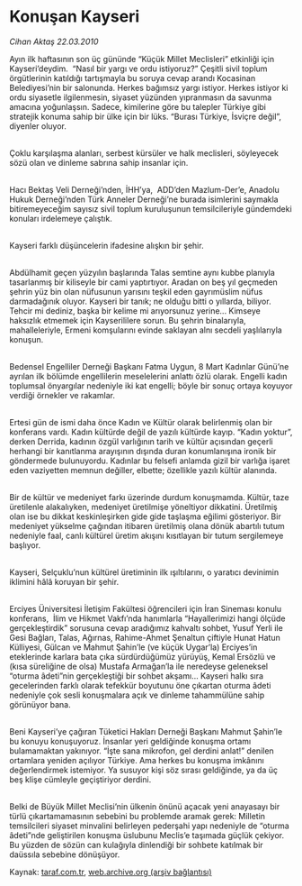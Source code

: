 # Konuşan Kayseri

*Cihan Aktaş 22.03.2010*

<div class="yazi"><p>Ayın ilk haftasının son üç gününde “Küçük Millet Meclisleri” etkinliği için Kayseri’deydim.  “Nasıl bir yargı ve ordu istiyoruz?” Çeşitli sivil toplum örgütlerinin katıldığı tartışmayla bu soruya cevap arandı Kocasinan Belediyesi’nin bir salonunda. Herkes bağımsız yargı istiyor. Herkes istiyor ki ordu siyasetle ilgilenmesin, siyaset yüzünden yıpranmasın da savunma amacına yoğunlaşsın. Sadece, kimilerine göre bu talepler Türkiye gibi stratejik konuma sahip bir ülke için bir lüks. “Burası Türkiye, İsviçre değil”, diyenler oluyor. </p>
<p><br/>Çoklu karşılaşma alanları, serbest kürsüler ve halk meclisleri, söyleyecek sözü olan ve dinleme sabrına sahip insanlar için. </p>
<p><br/>Hacı Bektaş Veli Derneği’nden, İHH’ya,  ADD’den Mazlum-Der’e, Anadolu Hukuk Derneği’nden Türk Anneler Derneği’ne burada isimlerini saymakla bitiremeyeceğim sayısız sivil toplum kuruluşunun temsilcileriyle gündemdeki konuları irdelemeye çalıştık.</p>
<p><br/>Kayseri farklı düşüncelerin ifadesine alışkın bir şehir. </p>
<p><br/>Abdülhamit geçen yüzyılın başlarında Talas semtine aynı kubbe planıyla tasarlanmış bir kiliseyle bir cami yaptırtıyor. Aradan on beş yıl geçmeden şehrin yüz bin olan nüfusunun yarısını teşkil eden gayrımüslim nüfus darmadağınık oluyor. Kayseri bir tanık; ne olduğu bitti o yıllarda, biliyor. Tehcir mi dediniz, başka bir kelime mi arıyorsunuz yerine... Kimseye haksızlık etmemek için Kayserililere sorun. Bu şehrin binalarıyla, mahalleleriyle, Ermeni komşularını evinde saklayan alnı secdeli yaşlılarıyla konuşun.</p>
<p><br/>Bedensel Engelliler Derneği Başkanı Fatma Uygun, 8 Mart Kadınlar Günü’ne ayrılan ilk bölümde engellilerin meselelerini anlattı özlü olarak. Engelli kadın toplumsal önyargılar nedeniyle iki kat engelli; böyle bir sonuç ortaya koyuyor verdiği örnekler ve rakamlar. </p>
<p><br/>Ertesi gün de ismi daha önce Kadın ve Kültür olarak belirlenmiş olan bir konferans vardı. Kadın kültürde değil de yazılı kültürde kayıp. “Kadın yoktur”, derken Derrida, kadının özgül varlığının tarih ve kültür açısından geçerli herhangi bir kanıtlanma arayışının dışında duran konumlanışına ironik bir göndermede bulunuyordu. Kadınlar bu felsefi anlamda gizil bir varlığa işaret eden vaziyetten memnun değiller, elbette; özellikle yazılı kültür alanında. </p>
<p><br/>Bir de kültür ve medeniyet farkı üzerinde durdum konuşmamda. Kültür, taze üretilenle alakalıyken, medeniyet üretilmişe yöneltiyor dikkatini. Üretilmiş olan ise bu dikkat keskinleşirken gide gide taşlaşma eğilimi gösteriyor. Bir medeniyet yükselme çağından itibaren üretilmiş olana dönük abartılı tutum nedeniyle faal, canlı kültürel üretim akışını kısıtlayan bir tutum sergilemeye başlıyor.</p>
<p><br/>Kayseri, Selçuklu’nun kültürel üretiminin ilk ışıltılarını, o yaratıcı devinimin iklimini hâlâ koruyan bir şehir. </p>
<p><br/>Erciyes Üniversitesi İletişim Fakültesi öğrencileri için İran Sineması konulu konferans,  İlim ve Hikmet Vakfı’nda hanımlarla “Hayallerimizi hangi ölçüde gerçekleştirdik” sorusuna cevap aradığımız kahvaltı sohbet, Yusuf Yerli ile Gesi Bağları, Talas, Ağırnas, Rahime-Ahmet Şenaltun çiftiyle Hunat Hatun Külliyesi, Gülcan ve Mahmut Şahin’le (ve küçük Uygar’la) Erciyes’in eteklerinde karlara bata çıka sürdürdüğümüz yürüyüş, Kemal Ersözlü ve (kısa süreliğine de olsa) Mustafa Armağan’la ile neredeyse geleneksel “oturma âdeti”nin gerçekleştiği bir sohbet akşamı... Kayseri halkı sıra gecelerinden farklı olarak tefekkür boyutunu öne çıkartan oturma âdeti nedeniyle çok sesli konuşmalara açık ve dinleme tahammülüne sahip görünüyor bana. </p>
<p><br/>Beni Kayseri’ye çağıran Tüketici Hakları Derneği Başkanı Mahmut Şahin’le bu konuyu konuşuyoruz. İnsanlar yeri geldiğinde konuşma ortamı bulamamaktan yakınıyor. “İşte sana mikrofon, gel derdini anlat!” denilen ortamlara yeniden açılıyor Türkiye. Ama herkes bu konuşma imkânını değerlendirmek istemiyor. Ya susuyor kişi söz sırası geldiğinde, ya da üç beş klişe cümleyle geçiştiriyor derdini. </p>
<p><br/>Belki de Büyük Millet Meclisi’nin ülkenin önünü açacak yeni anayasayı bir türlü çıkartamamasının sebebini bu problemde aramak gerek: Milletin temsilcileri siyaset minvalini belirleyen pederşahi yapı nedeniyle de “oturma âdeti”nde geliştirilen konuşma üslubunu Meclis’e taşımada güçlük çekiyor. Bu yüzden de sözün can kulağıyla dinlendiği bir sohbete katılmak bir daüssıla sebebine dönüşüyor.</p></div>

Kaynak: [taraf.com.tr](http://taraf.com.tr:80/makale/10569.htm), [web.archive.org (arşiv bağlantısı)](http://web.archive.org/web/20100331013640/http://taraf.com.tr:80/makale/10569.htm)
